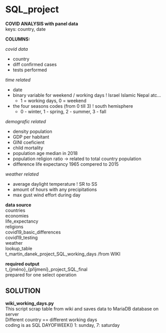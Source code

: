 # SQL_project
**COVID ANALYSIS with panel data**  
keys: country, date  

**COLUMNS:**  

_covid data_  
- country
- diff confirmed cases
- tests performed  

_time related_
- date
- binary variable for  weekend / working days ! Israel  Islamic Nepal atc...  
  - 1 = working days, 0 = weekend
- the four seasons codes (from 0 till 3) ! south hemisphere  
  - 0 - winter, 1 - spring, 2 - summer, 3 - fall

_demografic related_
- density population
- GDP per habitant
- GINI coeficient  
- child mortality
- population age median in 2018
- population religion ratio -> related to total country population
- difference life expectancy 1965 compered to 2015  

_weather related_  
- average daylight temperature  ! SR to SS
- amount of hours with any precipitations
- max gust wind effort during day

**data source**  
countries  
economies  
life_expectancy  
religions  
covid19_basic_differences  
covid19_testing  
weather  
lookup_table  
t_martin_danek_project_SQL_working_days /from WIKI  

**required output**  
t_{jméno}_{příjmení}_project_SQL_final  
prepared for one select operation

## SOLUTION  
**wiki_working_days.py**  
This script scrap table from wiki and saves data to MariaDB database on server  
Different country == different working days  
coding is as SQL DAYOFWEEK() 1: sunday, 7: saturday   

